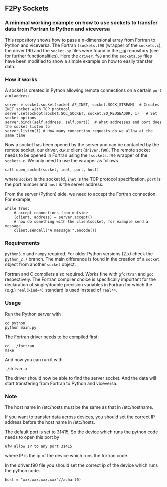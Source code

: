 
## **F2Py Sockets**
### A minimal working example on how to use sockets to transfer data from Fortran to Python and viceversa
This repository shows how to pass a n-dimensional array from Fortran to Python and viceversa. The Fortran `fsockets.f90` (wrapper of the `sockets.c`), the driver.f90 and the `socket.py` files were found in the [i-pi](https://github.com/i-pi/i-pi) repository (see for further functionalities). Here  the `driver.f90` and the `sockets.py` files have been modified to show a simple example on how to easily transfer data.

### How it works
A socket is created in Python allowing remote connections on a certain `port` and `address`
~~~~
server = socket.socket(socket.AF_INET, socket.SOCK_STREAM) 	# Creates INET socket with TCP protocol
server.setsockopt(socket.SOL_SOCKET, socket.SO_REUSEADDR, 1)   # Set socket options
server.bind((self.address, self.port))	# What addresses and port does the socket listen to
server.listen(1) # How many connection requests do we allow at the same time
~~~~
Now a socket has been opened by the server and can be contacted by the remote socket, our driver, _a.k.a_ client (`driver.f90`). The remote socket needs to be opened in Fortran using the `fsockets.f90` wrapper of the `sockets.c`. We only need to use the wrapper as follows
~~~~
call open_socket(socket, inet, port, host)
~~~~
where `socket` is the socket id, `inet` is the TCP protocol specification, `port` is the port number and `host` is the server address.

From the server (Python) side, we need to accept the Fortran connection. For example,
~~~~
while True:
    # accept connections from outside
    (client, address) = server.accept()
    # now do something with the clientsocket, for example send a message
    client.sendall("A message!".encode())
~~~~

### Requirements
`python3.x` and `numpy` required. For older Python versions (2.x) check the `python_2.7` branch. The main difference is found in the creation of a `socket` object from another `socket` object.


Fortran and C compilers also required. Works fine with `gfortran` and `gcc` respectively. The Fortran compiler choice is specifically important for the declaration of single/double precision variables in Fortran for which the (e.g.) `real(kind=4)` standard is used instead of `real*4`.


### Usage
Run the Python server with
~~~~
cd python
python main.py
~~~~
The Fortran driver needs to be compiled first:
~~~~
cd ../fortran
make
~~~~
And now you can run it with
~~~~
./driver.x
~~~~
The driver should now be able to find the server socket. And the data will start transfering from Fortran to Python and viceversa.

### Note
The host name in /etc/hosts must be the same as that in /etc/hostname. 

If you want to transfer data across devices, you should set the correct IP address before the host name in /etc/hosts.

The default port is set to 31415, So the device which runs the python code needs to open this port by 
~~~~
ufw allow IP to any port 31415
~~~~
where IP is the ip of the device which runs the fortran code.

In the driver.f90 file you should set the correct ip of the device which runs the python code.
~~~~
host = "xxx.xxx.xxx.xxx"//achar(0)
~~~~
